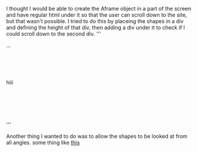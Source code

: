 
I thought I would be able to create the Aframe object in a part of the screen and have regular html under it so that the user can scroll down to the site, but that wasn't possible. I tried to do this by placeing the shapes in a div and defining the height of that div, then adding a div under it to check if I could scroll down to the second div.
''' 
<style>
#shapes{
	height: 100px;
	width: 100%;
}

#second_div{
	height: 100px;
	width: 100%;
}
</style>
<body>
	<div id = "shapes">
		<a-scene>
			<a-box position="-1 0.5 -3" rotation="0 45 0" color="#4CC3D9"></a-box>
			...
		</a-scene>
	</div>
	<div id = "second_div">
		hiii
	</div>
</body>

''' 

Another thing I wanted to do was to allow the shapes to be looked at from all angles.
some thing like [this](https://aframe.io/examples/showcase/modelviewer/)